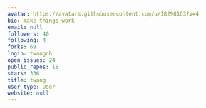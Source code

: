 ```yaml
---
avatar: https://avatars.githubusercontent.com/u/18298163?v=4
bio: make things work
email: null
followers: 40
following: 4
forks: 69
login: twangnh
open_issues: 24
public_repos: 18
stars: 336
title: twang
user_type: User
website: null
---
```

